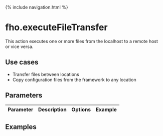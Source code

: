 {% include navigation.html %}

# fho.executeFileTransfer

This action executes one or more files from the localhost to a remote host or vice versa.

## Use cases

* Transfer files between locations
* Copy configuration files from the framework to any location

## Parameters

|Parameter|Description|Options|Example|
|---|---|---|---|

## Examples

